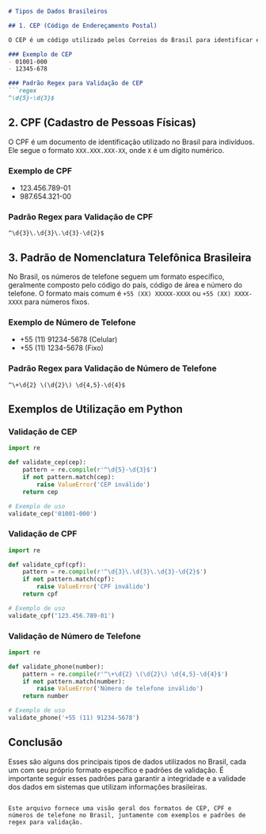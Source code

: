 ```markdown
# Tipos de Dados Brasileiros

## 1. CEP (Código de Endereçamento Postal)

O CEP é um código utilizado pelos Correios do Brasil para identificar endereços de forma única. Ele segue o formato `XXXXX-XXX`, onde `X` é um dígito numérico.

### Exemplo de CEP
- 01001-000
- 12345-678

### Padrão Regex para Validação de CEP
```regex
^\d{5}-\d{3}$
```

## 2. CPF (Cadastro de Pessoas Físicas)

O CPF é um documento de identificação utilizado no Brasil para indivíduos. Ele segue o formato `XXX.XXX.XXX-XX`, onde `X` é um dígito numérico.

### Exemplo de CPF
- 123.456.789-01
- 987.654.321-00

### Padrão Regex para Validação de CPF
```regex
^\d{3}\.\d{3}\.\d{3}-\d{2}$
```

## 3. Padrão de Nomenclatura Telefônica Brasileira

No Brasil, os números de telefone seguem um formato específico, geralmente composto pelo código do país, código de área e número do telefone. O formato mais comum é `+55 (XX) XXXXX-XXXX` ou `+55 (XX) XXXX-XXXX` para números fixos.

### Exemplo de Número de Telefone
- +55 (11) 91234-5678 (Celular)
- +55 (11) 1234-5678 (Fixo)

### Padrão Regex para Validação de Número de Telefone
```regex
^\+\d{2} \(\d{2}\) \d{4,5}-\d{4}$
```

## Exemplos de Utilização em Python

### Validação de CEP
```python
import re

def validate_cep(cep):
    pattern = re.compile(r'^\d{5}-\d{3}$')
    if not pattern.match(cep):
        raise ValueError('CEP inválido')
    return cep

# Exemplo de uso
validate_cep('01001-000')
```

### Validação de CPF
```python
import re

def validate_cpf(cpf):
    pattern = re.compile(r'^\d{3}\.\d{3}\.\d{3}-\d{2}$')
    if not pattern.match(cpf):
        raise ValueError('CPF inválido')
    return cpf

# Exemplo de uso
validate_cpf('123.456.789-01')
```

### Validação de Número de Telefone
```python
import re

def validate_phone(number):
    pattern = re.compile(r'^\+\d{2} \(\d{2}\) \d{4,5}-\d{4}$')
    if not pattern.match(number):
        raise ValueError('Número de telefone inválido')
    return number

# Exemplo de uso
validate_phone('+55 (11) 91234-5678')
```

## Conclusão

Esses são alguns dos principais tipos de dados utilizados no Brasil, cada um com seu próprio formato específico e padrões de validação. É importante seguir esses padrões para garantir a integridade e a validade dos dados em sistemas que utilizam informações brasileiras.
```

Este arquivo fornece uma visão geral dos formatos de CEP, CPF e números de telefone no Brasil, juntamente com exemplos e padrões de regex para validação.